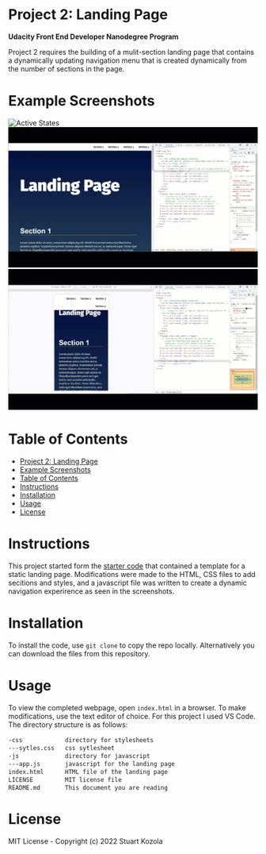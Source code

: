 # Project 2: Landing Page
__Udacity Front End Developer Nanodegree Program__

Project 2 requires the building of a mulit-section landing page that contains a dynamically updating navigation menu that is created dynamically from the number of sections in the page.

# Example Screenshots
![Active States](images/active_state.gif)
![Scrolling](images/scrolling_nav.gif)
![Mobile View](images/mobile.gif)

# Table of Contents
- [Project 2: Landing Page](#project-2-landing-page)
- [Example Screenshots](#example-screenshots)
- [Table of Contents](#table-of-contents)
- [Instructions](#instructions)
- [Installation](#installation)
- [Usage](#usage)
- [License](#license)

# Instructions
This project started form the [starter code](https://github.com/udacity/fend/tree/refresh-2019/projects/landing-page) that contained a template for a static landing page.  Modifications were made to the HTML, CSS files to add secitions and styles, and a javascript file was written to create a dynamic navigation experirence as seen in the screenshots.

# Installation
To install the code, use `git clone` to copy the repo locally.  Alternatively you can download the files from this repository.

# Usage
To view the completed webpage, open `index.html` in a browser.  To make modifications, use the text editor of choice.  For this project I used VS Code.  The directory structure is as follows:

```
-css            directory for stylesheets
---sytles.css   css sytlesheet
-js             directory for javascript
---app.js       javascript for the landing page
index.html      HTML file of the landing page
LICENSE         MIT license file
README.md       This document you are reading
```

# License
MIT License - Copyright (c) 2022 Stuart Kozola